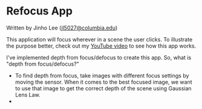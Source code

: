 # Refocus App

Written by Jinho Lee (jl5027@columbia.edu)

This application will focus wherever in a scene the user clicks. To illustrate the purpose better, check out my [YouTube video](https://youtu.be/qJmX-NFqSr0) to see how this app works.

I've implemented depth from focus/defocus to create this app. So, what is "depth from focus/defocus?"
- To find depth from focus, take images with different focus settings by moving the sensor. When it comes to the best focused image, we want to use that image to get the correct depth of the scene using Gaussian Lens Law. 
- 
